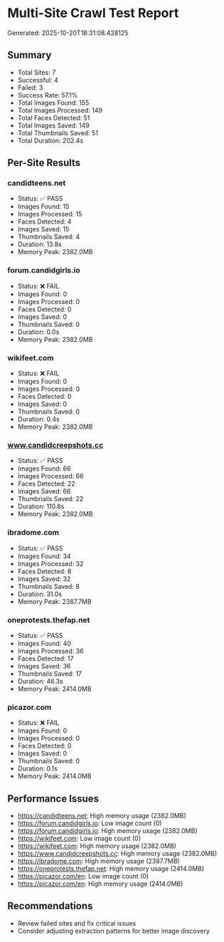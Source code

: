 # Multi-Site Crawl Test Report
Generated: 2025-10-20T18:31:08.428125

## Summary
- Total Sites: 7
- Successful: 4
- Failed: 3
- Success Rate: 57.1%
- Total Images Found: 155
- Total Images Processed: 149
- Total Faces Detected: 51
- Total Images Saved: 149
- Total Thumbnails Saved: 51
- Total Duration: 202.4s

## Per-Site Results
### candidteens.net
- Status: ✅ PASS
- Images Found: 15
- Images Processed: 15
- Faces Detected: 4
- Images Saved: 15
- Thumbnails Saved: 4
- Duration: 13.8s
- Memory Peak: 2382.0MB

### forum.candidgirls.io
- Status: ❌ FAIL
- Images Found: 0
- Images Processed: 0
- Faces Detected: 0
- Images Saved: 0
- Thumbnails Saved: 0
- Duration: 0.0s
- Memory Peak: 2382.0MB

### wikifeet.com
- Status: ❌ FAIL
- Images Found: 0
- Images Processed: 0
- Faces Detected: 0
- Images Saved: 0
- Thumbnails Saved: 0
- Duration: 0.4s
- Memory Peak: 2382.0MB

### www.candidcreepshots.cc
- Status: ✅ PASS
- Images Found: 66
- Images Processed: 66
- Faces Detected: 22
- Images Saved: 66
- Thumbnails Saved: 22
- Duration: 110.8s
- Memory Peak: 2382.0MB

### ibradome.com
- Status: ✅ PASS
- Images Found: 34
- Images Processed: 32
- Faces Detected: 8
- Images Saved: 32
- Thumbnails Saved: 8
- Duration: 31.0s
- Memory Peak: 2387.7MB

### oneprotests.thefap.net
- Status: ✅ PASS
- Images Found: 40
- Images Processed: 36
- Faces Detected: 17
- Images Saved: 36
- Thumbnails Saved: 17
- Duration: 46.3s
- Memory Peak: 2414.0MB

### picazor.com
- Status: ❌ FAIL
- Images Found: 0
- Images Processed: 0
- Faces Detected: 0
- Images Saved: 0
- Thumbnails Saved: 0
- Duration: 0.1s
- Memory Peak: 2414.0MB

## Performance Issues
- https://candidteens.net: High memory usage (2382.0MB)
- https://forum.candidgirls.io: Low image count (0)
- https://forum.candidgirls.io: High memory usage (2382.0MB)
- https://wikifeet.com: Low image count (0)
- https://wikifeet.com: High memory usage (2382.0MB)
- https://www.candidcreepshots.cc: High memory usage (2382.0MB)
- https://ibradome.com: High memory usage (2387.7MB)
- https://oneprotests.thefap.net: High memory usage (2414.0MB)
- https://picazor.com/en: Low image count (0)
- https://picazor.com/en: High memory usage (2414.0MB)

## Recommendations
- Review failed sites and fix critical issues
- Consider adjusting extraction patterns for better image discovery
